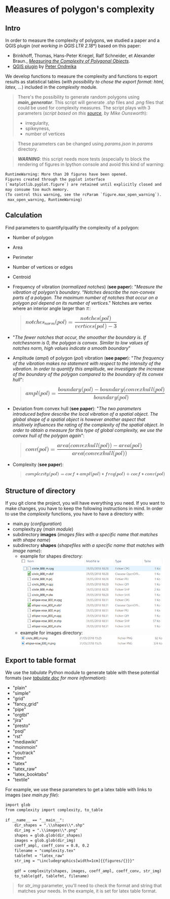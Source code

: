 # Measures of polygon's complexity
## Intro
In order to measure the complexity of polygons, we studied a paper and a QGIS plugin (*not working in QGIS LTR 2.18**) based on this paper:
  *   Brinkhoff, Thomas, Hans-Peter Kriegel, Ralf Schneider, et Alexander Braun., [*Measuring the Complexity of Polygonal Objects*](https://www.google.fr/url?sa=t&rct=j&q=&esrc=s&source=web&cd=1&cad=rja&uact=8&ved=0ahUKEwiar5SdlrzbAhVFPxQKHY-MCsMQFggtMAA&url=http%3A%2F%2Fciteseerx.ist.psu.edu%2Fviewdoc%2Fdownload%3Fdoi%3D10.1.1.73.1045%26rep%3Drep1%26type%3Dpdf&usg=AOvVaw1J5RsuN2NBeZbzNHkbouF_).
  * [QGIS plugin](https://github.com/pondrejk/PolygonComplexity) by [Peter Ondrejka](https://github.com/pondrejk)

We develop functions to measure the complexity and functions to export results as statistical tables (*with possibility to chose the export format: html, latex, ...*) included in the *complexity* module.

> There's the possibility to generate random polygons using ***main_generator***. This script will generate *.shp* files and *.png* files that could be used for complexity measures. The script plays with 3 parameters (*script based on this [source](https://stackoverflow.com/questions/8997099/algorithm-to-generate-random-2d-polygon), by Mike Ounsworth*):
  >* irregularity,
  >* spikeyness,
  >* number of vertices

> These parameters can be changed using *params.json* in *params* directory.

> ***WARNING***: this script needs more tests (especially to block the rendering of figures in Ipython console and avoid this kind of warning:
```
RuntimeWarning: More than 20 figures have been opened.
Figures created through the pyplot interface (`matplotlib.pyplot.figure`) are retained until explicitly closed and may consume too much memory.
(To control this warning, see the rcParam `figure.max_open_warning`).
 max_open_warning, RuntimeWarning)
```
## Calculation
Find parameters to quantify/qualify the complexity of a polygon:
* Number of polygon
* Area
* Perimeter
* Number of vertices or edges
* Centroid
* Frequency of vibration (*normalized notches*) (**see paper**):
"*Measure the vibration of polygon’s boundary. “Notches describe the non-convex parts of a polygon. The maximum number of notches that occur on a polygon pol depend on its number of vertices*." Notches are vertex where an interior angle larger than ![pi](./math_formulas/pi.gif):

  > ![notches](./math_formulas/notches.gif)

* "*The fewer notches that occur, the smoother the boundary is. If notchesnorm is 0, the polygon is convex. Similar to low values of notches norm, high values indicate a smooth boundary*"
* Amplitude (*ampl*) of  polygon (*pol*) vibration (**see paper**):
"*The frequency of the vibration makes no statement with respect to the intensity of the vibration. In order to quantify this amplitude, we investigate the increase of the boundary of the polygon compared to the boundary of its convex hull*":

  > ![amplitude](./math_formulas/amplitude.gif)

* Deviation from convex hull (**see paper**):
"*The two parameters introduced before describe the local vibration of a spatial object. The global shape of a spatial object is however another aspect that intuitively influences the rating of the complexity of the spatial object. In order to obtain a measure for this type of global complexity, we use the convex hull of the polygon again*":

  > ![deviation](./math_formulas/deviation.gif)

* Complexity (**see paper**):
  > ![complexity](./math_formulas/complexity.gif)

## Structure of directory
If you git clone the project, you will have everything you need.
If you want to make changes, you have to keep the following instructions in mind.
In order to use the *complexity* functions, you have to have a directory with:
  * main.py (*configuration*)
  * complexity.py (*main module*)
  * subdirectory **images** (*images files with a specific name that matches with shape name*)
  * subdirectory **shapes** (*shapefiles with a specific name that matches with image name*):
    * example for shapes directory: ![shape](./screenshots/shape_dir.png)
    * example for images directory: ![img](./screenshots/img_dir.png)

## Export to table format
We use the *tabulate* Python module to generate table with these potential formats (*see [tabulate doc](https://pypi.org/project/tabulate/) for more information*):
* "plain"
* "simple"
* "grid"
* "fancy_grid"
* "pipe"
* "orgtbl"
* "jira"
* "presto"
* "psql"
* "rst"
* "mediawiki"
* "moinmoin"
* "youtrack"
* "html"
* "latex"
* "latex_raw"
* "latex_booktabs"
* "textile"

For example, we use these parameters to get a latex table with links to images (*see main.py file*):
```
import glob
from complexity import complexity, to_table

if __name__ == "__main__":
    dir_shapes = ".\\shapes\\*.shp"
    dir_img = ".\\images\\*.png"
    shapes = glob.glob(dir_shapes)
    images = glob.glob(dir_img)
    coeff_ampl, coeff_conv = 0.8, 0.2
    filename = "complexity.tex"
    tablefmt = "latex_raw"
    str_img = "\includegraphics[width=1cm]{{figures/{}}}"

    gdf = complexity(shapes, images, coeff_ampl, coeff_conv, str_img)
    to_table(gdf, tablefmt, filename)
```
> for *str_img* parameter, you'll need to check the format and string that matches your needs. In the example, it is set for latex table format.
